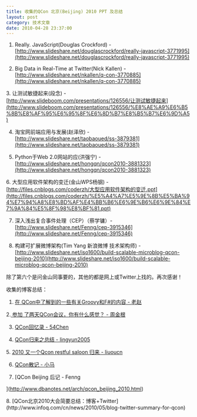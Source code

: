 ```yaml
---
title: 收集的QCon 北京(Beijing) 2010 PPT 及总结
layout: post
category: 技术文章
date: 2010-04-28 23:37:00
---
```


1. Really. JavaScript(<span>Douglas Crockford</span>) - [http://www.slideshare.net/douglascrockford/really-javascript-3771995](http://www.slideshare.net/douglascrockford/really-javascript-3771995)

2. Big Data in Real-Time at Twitter(Nick Kallen) - [http://www.slideshare.net/nkallen/q-con-3770885](http://www.slideshare.net/nkallen/q-con-3770885)

3.&nbsp;让测试敏捷起来(段念) - [http://www.slideboom.com/presentations/126556/让测试敏捷起来](http://www.slideboom.com/presentations/126556/%E8%AE%A9%E6%B5%8B%E8%AF%95%E6%95%8F%E6%8D%B7%E8%B5%B7%E6%9D%A5)

4. 淘宝网前端应用与发展(赵泽欣) - [http://www.slideshare.net/taobaoued/ss-3879381](http://www.slideshare.net/taobaoued/ss-3879381)

5. Python于Web 2.0网站的应(洪强宁) - [http://www.slideshare.net/hongqn/qcon2010-3881323](http://www.slideshare.net/hongqn/qcon2010-3881323)

6.&nbsp;<span id="ctl00_ContentPlaceHolder3_SpeakerInfo">大型应用软件架构的变迁</span>(金山WPS杨钢) - [http://files.cnblogs.com/coderzh/大型应用软件架构的变迁.ppt](http://files.cnblogs.com/coderzh/%E5%A4%A7%E5%9E%8B%E5%BA%94%E7%94%A8%E8%BD%AF%E4%BB%B6%E6%9E%B6%E6%9E%84%E7%9A%84%E5%8F%98%E8%BF%81.ppt)

7. 深入浅出复合事件处理（CEP）（蔡学镛）- [http://www.slideshare.net/Fenng/cep-3915346](http://www.slideshare.net/Fenng/cep-3915346) 

8. 构建可扩展微博架构(Tim Yang 新浪微博 技术架构师) - [http://www.slideshare.net/iso1600/build-scalable-microblog-qcon-beijing-2010](http://www.slideshare.net/iso1600/build-scalable-microblog-qcon-beijing-2010)

除了第六个是问金山同事要的，其他的都是网上或Twitter上找的。再次感谢！ 

收集的博客总结：

1. [在 QCon中了解到的一些有关Groovy和F#的内容 - 老赵](http://blog.zhaojie.me/2010/04/something-about-groovy-and-fsharp-from-qcon.html)

2.[ 参加 了两天QCon会议，你有什么感觉？ - 周金根](http://www.cnblogs.com/zhoujg/archive/2010/04/24/1719549.html)

3. [QCon回忆录 - 54Chen](http://www.54chen.com/architecture/qcon-memoirs.html)

4. [QCon归来之总结 - lingyun2005](http://blog.csdn.net/lingyun2005/archive/2010/04/28/5537429.aspx)[](http://hi.csdn.net/lingyun2005)

5.&nbsp;[2010 又一个Qcon restful saloon 归来 -
liuoucn
](http://hi.baidu.com/leonliucn/blog/item/c382556c977dc9f742169465.html)

6. [QCon散记 - 小马](http://ued.taobao.com/blog/2010/04/29/qcon_notes/ "QCon散记")

7. [QCon Beijing 后记 - Fenng

](http://www.dbanotes.net/arch/qcon_beijing_2010.html)

<div>
</div>
8. [QCon北京2010大会简要总结：博客+Twitter](http://www.infoq.com/cn/news/2010/05/blog-twitter-summary-for-qcon)

&nbsp;
